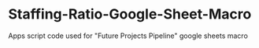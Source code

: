 # Staffing-Ratio-Google-Sheet-Macro
Apps script code used for "Future Projects Pipeline" google sheets macro
